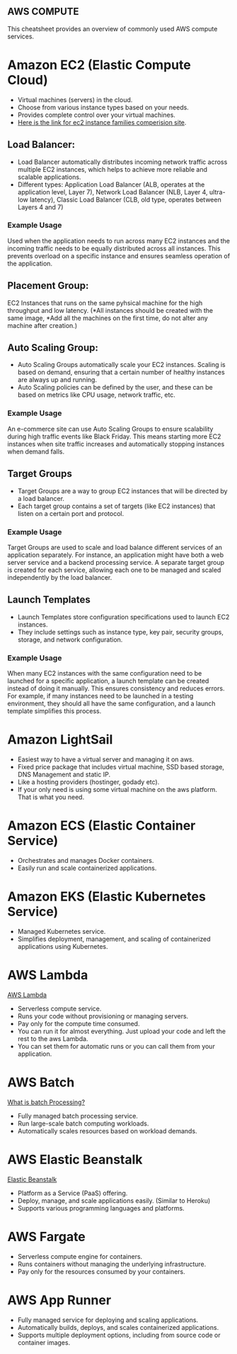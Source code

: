 ## AWS COMPUTE

This cheatsheet provides an overview of commonly used AWS compute services.

# Amazon EC2 (Elastic Compute Cloud)

- Virtual machines (servers) in the cloud.
- Choose from various instance types based on your needs.
- Provides complete control over your virtual machines.
- [Here is the link for ec2 instance families comperision site](https://ec2instances.info).

## Load Balancer:

- Load Balancer automatically distributes incoming network traffic across multiple EC2 instances, which helps to achieve more reliable and scalable applications.
- Different types: Application Load Balancer (ALB, operates at the application level, Layer 7), Network Load Balancer (NLB, Layer 4, ultra-low latency), Classic Load Balancer (CLB, old type, operates between Layers 4 and 7)

### Example Usage

Used when the application needs to run across many EC2 instances and the incoming traffic needs to be equally distributed across all instances. This prevents overload on a specific instance and ensures seamless operation of the application.

## Placement Group:

EC2 Instances that runs on the same pyhsical machine for the high throughput and low latency. (*All instances should be created with the same image,
*Add all the machines on the first time, do not alter any machine after creation.)

## Auto Scaling Group:

- Auto Scaling Groups automatically scale your EC2 instances. Scaling is based on demand, ensuring that a certain number of healthy instances are always up and running.
- Auto Scaling policies can be defined by the user, and these can be based on metrics like CPU usage, network traffic, etc.

### Example Usage

An e-commerce site can use Auto Scaling Groups to ensure scalability during high traffic events like Black Friday. This means starting more EC2 instances when site traffic increases and automatically stopping instances when demand falls.

## Target Groups

- Target Groups are a way to group EC2 instances that will be directed by a load balancer.
- Each target group contains a set of targets (like EC2 instances) that listen on a certain port and protocol.

### Example Usage

Target Groups are used to scale and load balance different services of an application separately. For instance, an application might have both a web server service and a backend processing service. A separate target group is created for each service, allowing each one to be managed and scaled independently by the load balancer.

## Launch Templates

- Launch Templates store configuration specifications used to launch EC2 instances.
- They include settings such as instance type, key pair, security groups, storage, and network configuration.

### Example Usage

When many EC2 instances with the same configuration need to be launched for a specific application, a launch template can be created instead of doing it manually. This ensures consistency and reduces errors. For example, if many instances need to be launched in a testing environment, they should all have the same configuration, and a launch template simplifies this process.

# Amazon LightSail

- Easiest way to have a virtual server and managing it on aws.
- Fixed price package that includes virtual machine, SSD based storage, DNS Management and static IP.
- Like a hosting providers (hostinger, godady etc).
- If your only need is using some virtual machine on the aws platform. That is what you need.

# Amazon ECS (Elastic Container Service)

- Orchestrates and manages Docker containers.
- Easily run and scale containerized applications.

# Amazon EKS (Elastic Kubernetes Service)

- Managed Kubernetes service.
- Simplifies deployment, management, and scaling of containerized applications using Kubernetes.

# AWS Lambda

[AWS Lambda](https://aws.amazon.com/lambda/)

- Serverless compute service.
- Runs your code without provisioning or managing servers.
- Pay only for the compute time consumed.
- You can run it for almost everything. Just upload your code and left the rest to the aws Lambda.
- You can set them for automatic runs or you can call them from your application.

# AWS Batch

[What is batch Processing?](https://aws.amazon.com/what-is/batch-processing/)

- Fully managed batch processing service.
- Run large-scale batch computing workloads.
- Automatically scales resources based on workload demands.

# AWS Elastic Beanstalk

[Elastic Beanstalk](https://aws.amazon.com/elasticbeanstalk/)

- Platform as a Service (PaaS) offering.
- Deploy, manage, and scale applications easily. (Similar to Heroku)
- Supports various programming languages and platforms.

# AWS Fargate

- Serverless compute engine for containers.
- Runs containers without managing the underlying infrastructure.
- Pay only for the resources consumed by your containers.

# AWS App Runner

- Fully managed service for deploying and scaling applications.
- Automatically builds, deploys, and scales containerized applications.
- Supports multiple deployment options, including from source code or container images.
